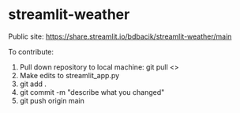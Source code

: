 # streamlit-weather
Public site: https://share.streamlit.io/bdbacik/streamlit-weather/main

To contribute:
1. Pull down repository to local machine: git pull <>
2. Make edits to streamlit_app.py
3. git add .
4. git commit -m "describe what you changed"
5. git push origin main
